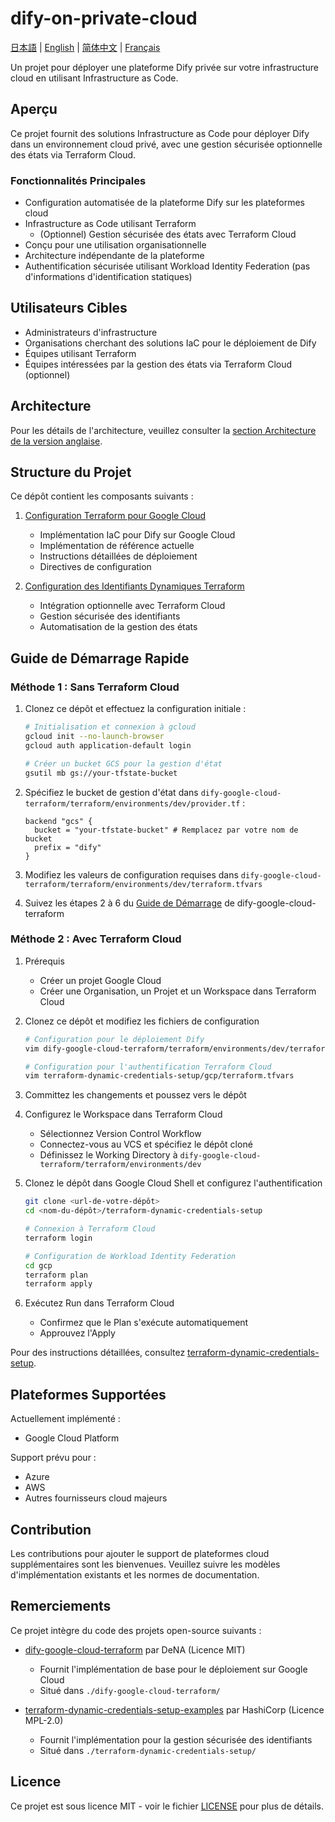 # dify-on-private-cloud

[日本語](README.ja.md) | [English](README.md) | [简体中文](README.zh-cn.md) | [Français](README.fr.md)

Un projet pour déployer une plateforme Dify privée sur votre infrastructure cloud en utilisant Infrastructure as Code.

## Aperçu

Ce projet fournit des solutions Infrastructure as Code pour déployer Dify dans un environnement cloud privé, avec une gestion sécurisée optionnelle des états via Terraform Cloud.

### Fonctionnalités Principales
- Configuration automatisée de la plateforme Dify sur les plateformes cloud
- Infrastructure as Code utilisant Terraform
  - (Optionnel) Gestion sécurisée des états avec Terraform Cloud
- Conçu pour une utilisation organisationnelle
- Architecture indépendante de la plateforme
- Authentification sécurisée utilisant Workload Identity Federation (pas d'informations d'identification statiques)

## Utilisateurs Cibles

- Administrateurs d'infrastructure
- Organisations cherchant des solutions IaC pour le déploiement de Dify
- Équipes utilisant Terraform
- Équipes intéressées par la gestion des états via Terraform Cloud (optionnel)

## Architecture

Pour les détails de l'architecture, veuillez consulter la [section Architecture de la version anglaise](README.md#architecture).

## Structure du Projet

Ce dépôt contient les composants suivants :

1. [Configuration Terraform pour Google Cloud](./dify-google-cloud-terraform/README.md)
   - Implémentation IaC pour Dify sur Google Cloud
   - Implémentation de référence actuelle
   - Instructions détaillées de déploiement
   - Directives de configuration

2. [Configuration des Identifiants Dynamiques Terraform](./terraform-dynamic-credentials-setup/README.md)
   - Intégration optionnelle avec Terraform Cloud
   - Gestion sécurisée des identifiants
   - Automatisation de la gestion des états

## Guide de Démarrage Rapide

### Méthode 1 : Sans Terraform Cloud

1. Clonez ce dépôt et effectuez la configuration initiale :
   ```bash
   # Initialisation et connexion à gcloud
   gcloud init --no-launch-browser
   gcloud auth application-default login
   
   # Créer un bucket GCS pour la gestion d'état
   gsutil mb gs://your-tfstate-bucket
   ```

2. Spécifiez le bucket de gestion d'état dans `dify-google-cloud-terraform/terraform/environments/dev/provider.tf` :
   ```hcl
   backend "gcs" {
     bucket = "your-tfstate-bucket" # Remplacez par votre nom de bucket
     prefix = "dify"
   }
   ```

3. Modifiez les valeurs de configuration requises dans `dify-google-cloud-terraform/terraform/environments/dev/terraform.tfvars`

4. Suivez les étapes 2 à 6 du [Guide de Démarrage](./dify-google-cloud-terraform/README.md#getting-started) de dify-google-cloud-terraform

### Méthode 2 : Avec Terraform Cloud

1. Prérequis
   - Créer un projet Google Cloud
   - Créer une Organisation, un Projet et un Workspace dans Terraform Cloud

2. Clonez ce dépôt et modifiez les fichiers de configuration
   ```bash
   # Configuration pour le déploiement Dify
   vim dify-google-cloud-terraform/terraform/environments/dev/terraform.tfvars
   
   # Configuration pour l'authentification Terraform Cloud
   vim terraform-dynamic-credentials-setup/gcp/terraform.tfvars
   ```

3. Committez les changements et poussez vers le dépôt

4. Configurez le Workspace dans Terraform Cloud
   - Sélectionnez Version Control Workflow
   - Connectez-vous au VCS et spécifiez le dépôt cloné
   - Définissez le Working Directory à `dify-google-cloud-terraform/terraform/environments/dev`

5. Clonez le dépôt dans Google Cloud Shell et configurez l'authentification
   ```bash
   git clone <url-de-votre-dépôt>
   cd <nom-du-dépôt>/terraform-dynamic-credentials-setup
   
   # Connexion à Terraform Cloud
   terraform login
   
   # Configuration de Workload Identity Federation
   cd gcp
   terraform plan
   terraform apply
   ```

6. Exécutez Run dans Terraform Cloud
   - Confirmez que le Plan s'exécute automatiquement
   - Approuvez l'Apply

Pour des instructions détaillées, consultez [terraform-dynamic-credentials-setup](./terraform-dynamic-credentials-setup/README.md).

## Plateformes Supportées

Actuellement implémenté :
- Google Cloud Platform

Support prévu pour :
- Azure
- AWS
- Autres fournisseurs cloud majeurs

## Contribution

Les contributions pour ajouter le support de plateformes cloud supplémentaires sont les bienvenues. Veuillez suivre les modèles d'implémentation existants et les normes de documentation.

## Remerciements

Ce projet intègre du code des projets open-source suivants :

- [dify-google-cloud-terraform](https://github.com/DeNA/dify-google-cloud-terraform) par DeNA (Licence MIT)
  - Fournit l'implémentation de base pour le déploiement sur Google Cloud
  - Situé dans `./dify-google-cloud-terraform/`

- [terraform-dynamic-credentials-setup-examples](https://github.com/hashicorp/terraform-dynamic-credentials-setup-examples) par HashiCorp (Licence MPL-2.0)
  - Fournit l'implémentation pour la gestion sécurisée des identifiants
  - Situé dans `./terraform-dynamic-credentials-setup/`

## Licence

Ce projet est sous licence MIT - voir le fichier [LICENSE](LICENSE) pour plus de détails.

